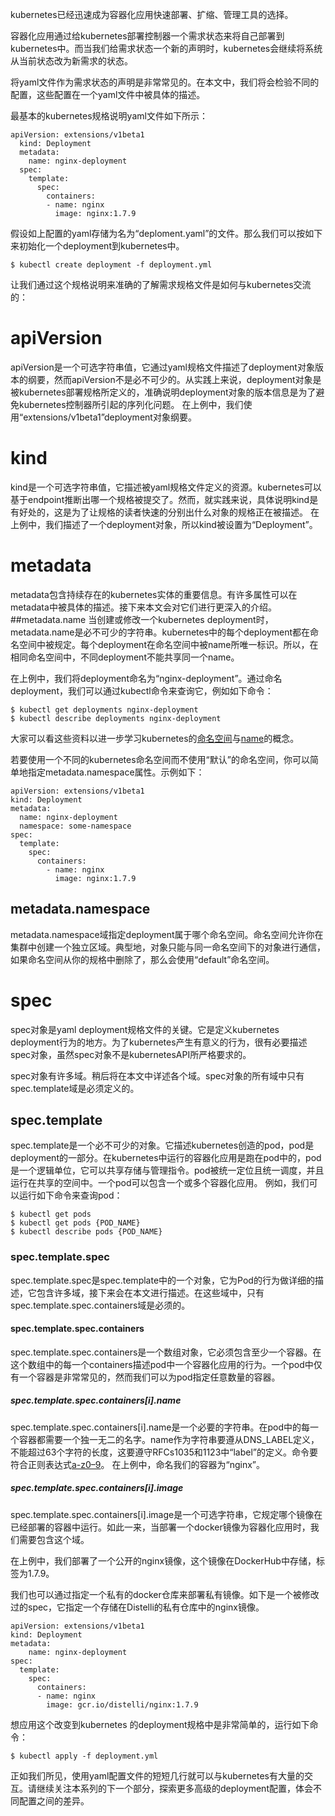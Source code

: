 kubernetes已经迅速成为容器化应用快速部署、扩缩、管理工具的选择。

容器化应用通过给kubernetes部署控制器一个需求状态来将自己部署到kubernetes中。而当我们给需求状态一个新的声明时，kubernetes会继续将系统从当前状态改为新需求的状态。

将yaml文件作为需求状态的声明是非常常见的。在本文中，我们将会检验不同的配置，这些配置在一个yaml文件中被具体的描述。

最基本的kubernetes规格说明yaml文件如下所示：

```
apiVersion: extensions/v1beta1
  kind: Deployment
  metadata:
    name: nginx-deployment
  spec:
    template:
      spec:
        containers:
        - name: nginx
          image: nginx:1.7.9
```

假设如上配置的yaml存储为名为“deploment.yaml”的文件。那么我们可以按如下来初始化一个deployment到kubernetes中。

```
$ kubectl create deployment -f deployment.yml
```

让我们通过这个规格说明来准确的了解需求规格文件是如何与kubernetes交流的：

# apiVersion
apiVersion是一个可选字符串值，它通过yaml规格文件描述了deployment对象版本的纲要，然而apiVersion不是必不可少的。从实践上来说，deployment对象是被kubernetes部署规格所定义的，准确说明deployment对象的版本信息是为了避免kubernetes控制器所引起的序列化问题。
在上例中，我们使用“extensions/v1beta1”deployment对象纲要。

# kind
kind是一个可选字符串值，它描述被yaml规格文件定义的资源。kubernetes可以基于endpoint推断出哪一个规格被提交了。然而，就实践来说，具体说明kind是有好处的，这是为了让规格的读者快速的分别出什么对象的规格正在被描述。
在上例中，我们描述了一个deployment对象，所以kind被设置为“Deployment”。

# metadata
metadata包含持续存在的kubernetes实体的重要信息。有许多属性可以在metadata中被具体的描述。接下来本文会对它们进行更深入的介绍。
##metadata.name
当创建或修改一个kubernetes deployment时，metadata.name是必不可少的字符串。kubernetes中的每个deployment都在命名空间中被规定。每个deployment在命名空间中被name所唯一标识。所以，在相同命名空间中，不同deployment不能共享同一个name。

在上例中，我们将deployment命名为“nginx-deployment”。通过命名deployment，我们可以通过kubectl命令来查询它，例如如下命令：
```
$ kubectl get deployments nginx-deployment
$ kubectl describe deployments nginx-deployment
```
大家可以看这些资料以进一步学习kubernetes的[命名空间][1]与[name][2]的概念。

若要使用一个不同的kubernetes命名空间而不使用“默认”的命名空间，你可以简单地指定metadata.namespace属性。示例如下：
```
apiVersion: extensions/v1beta1
kind: Deployment
metadata:
  name: nginx-deployment
  namespace: some-namespace
spec:
  template:
    spec:
      containers:
        - name: nginx
          image: nginx:1.7.9
```
## metadata.namespace
metadata.namespace域指定deployment属于哪个命名空间。命名空间允许你在集群中创建一个独立区域。典型地，对象只能与同一命名空间下的对象进行通信，如果命名空间从你的规格中删除了，那么会使用“default”命名空间。
# spec
spec对象是yaml deployment规格文件的关键。它是定义kubernetes deployment行为的地方。为了kubernetes产生有意义的行为，很有必要描述spec对象，虽然spec对象不是kubernetesAPI所严格要求的。

spec对象有许多域。稍后将在本文中详述各个域。spec对象的所有域中只有spec.template域是必须定义的。
## spec.template
spec.template是一个必不可少的对象。它描述kubernetes创造的pod，pod是deployment的一部分。在kubernetes中运行的容器化应用是跑在pod中的，pod是一个逻辑单位，它可以共享存储与管理指令。pod被统一定位且统一调度，并且运行在共享的空间中。一个pod可以包含一个或多个容器化应用。
例如，我们可以运行如下命令来查询pod：
```
$ kubectl get pods
$ kubectl get pods {POD_NAME}
$ kubectl describe pods {POD_NAME}
```
### spec.template.spec
spec.template.spec是spec.template中的一个对象，它为Pod的行为做详细的描述，它包含许多域，接下来会在本文进行描述。在这些域中，只有spec.template.spec.containers域是必须的。
#### spec.template.spec.containers
spec.template.spec.containers是一个数组对象，它必须包含至少一个容器。在这个数组中的每一个containers描述pod中一个容器化应用的行为。一个pod中仅有一个容器是非常常见的，然而我们可以为pod指定任意数量的容器。
##### spec.template.spec.containers[i].name
spec.template.spec.containers[i].name是一个必要的字符串。在pod中的每一个容器都需要一个独一无二的名字。name作为字符串要遵从DNS_LABEL定义，不能超过63个字符的长度，这要遵守RFCs1035和1123中“label”的定义。命令要符合正则表达式[a-z0–9]([-a-z0–9]*[a-z0–9])。
在上例中，命名我们的容器为“nginx”。
##### spec.template.spec.containers[i].image
spec.template.spec.containers[i].image是一个可选字符串，它规定哪个镜像在已经部署的容器中运行。如此一来，当部署一个docker镜像为容器化应用时，我们需要包含这个域。

在上例中，我们部署了一个公开的nginx镜像，这个镜像在DockerHub中存储，标签为1.7.9。

我们也可以通过指定一个私有的docker仓库来部署私有镜像。如下是一个被修改过的spec，它指定一个存储在Distelli的私有仓库中的nginx镜像。
```
apiVersion: extensions/v1beta1
kind: Deployment
metadata:
    name: nginx-deployment
spec:
  template:
    spec:
      containers:
      - name: nginx
        image: gcr.io/distelli/nginx:1.7.9
```
想应用这个改变到kubernetes 的deployment规格中是非常简单的，运行如下命令：
```
$ kubectl apply -f deployment.yml
```
正如我们所见，使用yaml配置文件的短短几行就可以与kubernetes有大量的交互。请继续关注本系列的下一个部分，探索更多高级的deployment配置，体会不同配置之间的差异。


  [1]: https://kubernetes.io/docs/concepts/overview/working-with-objects/namespaces/
  [2]: https://kubernetes.io/docs/concepts/overview/working-with-objects/names/
